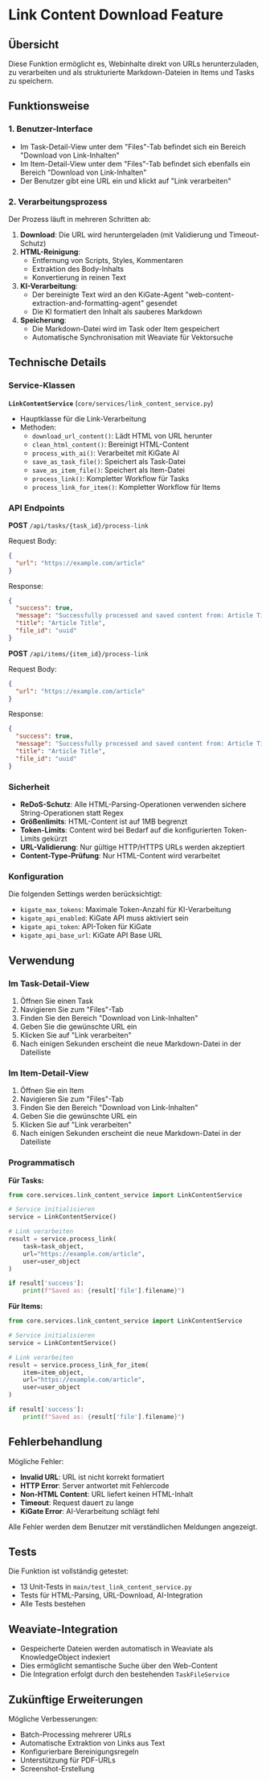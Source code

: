 # Link Content Download Feature

## Übersicht

Diese Funktion ermöglicht es, Webinhalte direkt von URLs herunterzuladen, zu verarbeiten und als strukturierte Markdown-Dateien in Items und Tasks zu speichern.

## Funktionsweise

### 1. Benutzer-Interface
- Im Task-Detail-View unter dem "Files"-Tab befindet sich ein Bereich "Download von Link-Inhalten"
- Im Item-Detail-View unter dem "Files"-Tab befindet sich ebenfalls ein Bereich "Download von Link-Inhalten"
- Der Benutzer gibt eine URL ein und klickt auf "Link verarbeiten"

### 2. Verarbeitungsprozess

Der Prozess läuft in mehreren Schritten ab:

1. **Download**: Die URL wird heruntergeladen (mit Validierung und Timeout-Schutz)
2. **HTML-Reinigung**: 
   - Entfernung von Scripts, Styles, Kommentaren
   - Extraktion des Body-Inhalts
   - Konvertierung in reinen Text
3. **KI-Verarbeitung**: 
   - Der bereinigte Text wird an den KiGate-Agent "web-content-extraction-and-formatting-agent" gesendet
   - Die KI formatiert den Inhalt als sauberes Markdown
4. **Speicherung**: 
   - Die Markdown-Datei wird im Task oder Item gespeichert
   - Automatische Synchronisation mit Weaviate für Vektorsuche

## Technische Details

### Service-Klassen

**`LinkContentService`** (`core/services/link_content_service.py`)
- Hauptklasse für die Link-Verarbeitung
- Methoden:
  - `download_url_content()`: Lädt HTML von URL herunter
  - `clean_html_content()`: Bereinigt HTML-Content
  - `process_with_ai()`: Verarbeitet mit KiGate AI
  - `save_as_task_file()`: Speichert als Task-Datei
  - `save_as_item_file()`: Speichert als Item-Datei
  - `process_link()`: Kompletter Workflow für Tasks
  - `process_link_for_item()`: Kompletter Workflow für Items

### API Endpoints

**POST** `/api/tasks/{task_id}/process-link`

Request Body:
```json
{
  "url": "https://example.com/article"
}
```

Response:
```json
{
  "success": true,
  "message": "Successfully processed and saved content from: Article Title",
  "title": "Article Title",
  "file_id": "uuid"
}
```

**POST** `/api/items/{item_id}/process-link`

Request Body:
```json
{
  "url": "https://example.com/article"
}
```

Response:
```json
{
  "success": true,
  "message": "Successfully processed and saved content from: Article Title",
  "title": "Article Title",
  "file_id": "uuid"
}
```

### Sicherheit

- **ReDoS-Schutz**: Alle HTML-Parsing-Operationen verwenden sichere String-Operationen statt Regex
- **Größenlimits**: HTML-Content ist auf 1MB begrenzt
- **Token-Limits**: Content wird bei Bedarf auf die konfigurierten Token-Limits gekürzt
- **URL-Validierung**: Nur gültige HTTP/HTTPS URLs werden akzeptiert
- **Content-Type-Prüfung**: Nur HTML-Content wird verarbeitet

### Konfiguration

Die folgenden Settings werden berücksichtigt:
- `kigate_max_tokens`: Maximale Token-Anzahl für KI-Verarbeitung
- `kigate_api_enabled`: KiGate API muss aktiviert sein
- `kigate_api_token`: API-Token für KiGate
- `kigate_api_base_url`: KiGate API Base URL

## Verwendung

### Im Task-Detail-View

1. Öffnen Sie einen Task
2. Navigieren Sie zum "Files"-Tab
3. Finden Sie den Bereich "Download von Link-Inhalten"
4. Geben Sie die gewünschte URL ein
5. Klicken Sie auf "Link verarbeiten"
6. Nach einigen Sekunden erscheint die neue Markdown-Datei in der Dateiliste

### Im Item-Detail-View

1. Öffnen Sie ein Item
2. Navigieren Sie zum "Files"-Tab
3. Finden Sie den Bereich "Download von Link-Inhalten"
4. Geben Sie die gewünschte URL ein
5. Klicken Sie auf "Link verarbeiten"
6. Nach einigen Sekunden erscheint die neue Markdown-Datei in der Dateiliste

### Programmatisch

**Für Tasks:**
```python
from core.services.link_content_service import LinkContentService

# Service initialisieren
service = LinkContentService()

# Link verarbeiten
result = service.process_link(
    task=task_object,
    url="https://example.com/article",
    user=user_object
)

if result['success']:
    print(f"Saved as: {result['file'].filename}")
```

**Für Items:**
```python
from core.services.link_content_service import LinkContentService

# Service initialisieren
service = LinkContentService()

# Link verarbeiten
result = service.process_link_for_item(
    item=item_object,
    url="https://example.com/article",
    user=user_object
)

if result['success']:
    print(f"Saved as: {result['file'].filename}")
```

## Fehlerbehandlung

Mögliche Fehler:
- **Invalid URL**: URL ist nicht korrekt formatiert
- **HTTP Error**: Server antwortet mit Fehlercode
- **Non-HTML Content**: URL liefert keinen HTML-Inhalt
- **Timeout**: Request dauert zu lange
- **KiGate Error**: AI-Verarbeitung schlägt fehl

Alle Fehler werden dem Benutzer mit verständlichen Meldungen angezeigt.

## Tests

Die Funktion ist vollständig getestet:
- 13 Unit-Tests in `main/test_link_content_service.py`
- Tests für HTML-Parsing, URL-Download, AI-Integration
- Alle Tests bestehen

## Weaviate-Integration

- Gespeicherte Dateien werden automatisch in Weaviate als KnowledgeObject indexiert
- Dies ermöglicht semantische Suche über den Web-Content
- Die Integration erfolgt durch den bestehenden `TaskFileService`

## Zukünftige Erweiterungen

Mögliche Verbesserungen:
- Batch-Processing mehrerer URLs
- Automatische Extraktion von Links aus Text
- Konfigurierbare Bereinigungsregeln
- Unterstützung für PDF-URLs
- Screenshot-Erstellung
